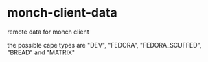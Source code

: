 # monch-client-data
remote data for monch client

the possible cape types are "DEV", "FEDORA", "FEDORA_SCUFFED", "BREAD" and "MATRIX"